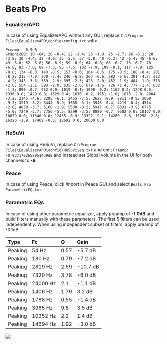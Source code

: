 # Beats Pro

### EqualizerAPO
In case of using EqualizerAPO without any GUI, replace `C:\Program Files\EqualizerAPO\config\config.txt`
with:
```
Preamp: -0.9dB
GraphicEQ: 10 -84; 20 -0.4; 22 -1.4; 23 -1.9; 25 -2.7; 26 -3.1; 28 -3.8; 30 -4.4; 32 -4.9; 35 -5.5; 37 -5.8; 40 -6.2; 42 -6.4; 45 -6.6; 49 -6.8; 52 -6.8; 56 -6.9; 59 -6.9; 64 -6.8; 68 -6.7; 73 -6.7; 78 -6.8; 83 -7.0; 89 -7.3; 95 -7.6; 102 -7.9; 109 -8.1; 117 -7.9; 125 -8.0; 134 -8.3; 143 -8.5; 153 -8.6; 164 -8.5; 175 -8.5; 188 -8.4; 201 -8.2; 215 -7.9; 230 -7.4; 246 -6.9; 263 -6.6; 282 -5.6; 301 -4.7; 323 -4.2; 345 -3.6; 369 -2.9; 395 -2.3; 423 -2.0; 452 -1.9; 484 -1.9; 518 -2.0; 554 -2.1; 593 -2.0; 635 -2.0; 679 -1.6; 726 -1.4; 777 -1.4; 832 -1.3; 890 -0.7; 952 0.0; 1019 -0.1; 1090 -0.2; 1167 0.2; 1248 0.5; 1336 0.8; 1429 0.8; 1529 0.4; 1636 -0.2; 1751 -1.0; 1873 -2.0; 2004 -3.2; 2145 -4.6; 2295 -6.1; 2455 -7.5; 2627 -8.9; 2811 -9.9; 3008 -9.7; 3219 -8.2; 3444 -5.9; 3685 -3.1; 3943 -0.4; 4219 -0.4; 4514 -2.6; 4830 -3.7; 5168 -1.9; 5530 -0.2; 5917 -0.7; 6331 -3.9; 6775 -5.0; 7249 -5.7; 7756 -5.5; 8299 -3.5; 8880 -0.7; 9502 0.0; 10167 0.0; 10879 0.0; 11640 0.0; 12455 -0.9; 13327 -2.1; 14260 -2.6; 15258 -2.6; 16326 -1.9; 17469 -0.5; 18692 0.0; 20000 0.0
```

### HeSuVi
In case of using HeSuVi, replace `C:\Program Files\EqualizerAPO\config\HeSuVi\eq.txt` and omit `Preamp:
-0.9371702658951439dB` and instead set Global volume in the UI for both channels to **-9**

### Peace
In case of using Peace, click *Import* in Peace GUI and select `Beats Pro ParametricEQ.txt`.

### Parametric EQs
In case of using other parametric equalizer, apply preamp of **-1.0dB** and build filters manually
with these parameters. The first 5 filters can be used independently.
When using independent subset of filters, apply preamp of -0.1dB.

| Type    | Fc       |    Q | Gain     |
|:--------|:---------|:-----|:---------|
| Peaking | 54 Hz    | 0.57 | -5.7 dB  |
| Peaking | 180 Hz   | 0.79 | -7.2 dB  |
| Peaking | 2819 Hz  | 2.69 | -10.7 dB |
| Peaking | 7320 Hz  | 3.78 | -6.0 dB  |
| Peaking | 24000 Hz | 2.1  | -1.1 dB  |
| Peaking | 1406 Hz  | 1.79 | 3.2 dB   |
| Peaking | 1788 Hz  | 0.55 | -1.4 dB  |
| Peaking | 3965 Hz  | 9.8  | 3.5 dB   |
| Peaking | 10352 Hz | 2.2  | 1.4 dB   |
| Peaking | 14694 Hz | 1.92 | -3.0 dB  |

![](https://raw.githubusercontent.com/jaakkopasanen/AutoEq/master/results/oratory1990/harman_over-ear_2018/Beats%20Pro/Beats%20Pro.png)